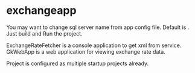 # exchangeapp
You may want to change sql server name from app config file. Default is .
Just build and Run the project.

ExchangeRateFetcher is a console application to get xml from service.
GkWebApp is a web application for viewing exchange rate data.

Project is configured as multiple startup projects already.



